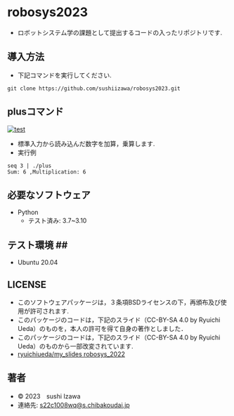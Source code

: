 # robosys2023
* ロボットシステム学の課題として提出するコードの入ったリポジトリです.

## 導入方法 ##
* 下記コマンドを実行してください.
```
git clone https://github.com/sushiizawa/robosys2023.git
```

## plusコマンド ##
[![test](https://github.com/sushiizawa/robosys2023/actions/workflows/test.yml/badge.svg)](https://github.com/sushiizawa/robosys2023/actions/workflows/test.yml)
* 標準入力から読み込んだ数字を加算，乗算します.
* 実行例
```
seq 3 | ./plus
Sum: 6 ,Multiplication: 6
```

## 必要なソフトウェア ##
* Python
  * テスト済み: 3.7~3.10

## テスト環境 ##　
* Ubuntu 20.04

## LICENSE ##
* このソフトウェアパッケージは，３条項BSDライセンスの下，再頒布及び使用が許可されます.
* このパッケージのコードは，下記のスライド（CC-BY-SA 4.0 by Ryuichi Ueda）のものを，本人の許可を得て自身の著作としました．
* このパッケージのコードは，下記のスライド（CC-BY-SA 4.0 by Ryuichi Ueda）のものから一部改変されています.
 * [ryuichiueda/my_slides robosys_2022](https://github.com/ryuichiueda/my_slides/tree/master/robosys_2022)
## 著者 ##
* © 2023　sushi Izawa
* 連絡先: s22c1008wq@s.chibakoudai.jp 
